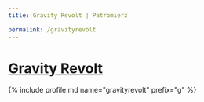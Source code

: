 ```yaml
---
title: Gravity Revolt | Patromierz

permalink: /gravityrevolt
---
```


# [Gravity Revolt](https://patronite.pl/gravityrevolt)

{% include profile.md name="gravityrevolt" prefix="g" %}
